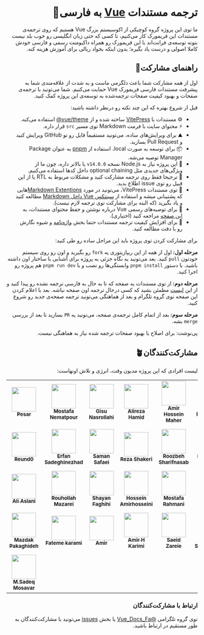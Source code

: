 <h1 dir="rtl">ترجمه مستندات <a href="https://vuejs.org" target="_blank">Vue</a> به فارسی💚</h1>

<p dir="rtl">
ما توی این پروژه گروه کوچیکی از اکوسیستم بزرگ Vue هستیم که روی ترجمه‌ی مستندات این فریمورک کار می‌کنیم، تا کسی که حتی زبان انگلیسی رو خوب بلد نیست بتونه توسعه‌ی فرانت‌اند با این فریمورک رو همراه داکیومنت رسمی و فارسی خودش کاملا اصولی و درست یاد بگیره؛ بدون اینکه بخواد ریالی برای آموزش هزینه کنه.
</p>

<h2 dir="rtl">راهنمای مشارکت🌱</h2>

<p dir="rtl">
 اول از همه مشارکت شما باعث دلگرمی ماست و به شدت از علاقه‌مندی شما به پیشرفت مستندات فارسی فریمورک Vue حمایت می‌کنیم. شما می‌تونید با ترجمه‌ی صفحات و بهبود کیفیت صفحات ترجمه‌شده به توسعه‌ی این پروژه کمک کنید.
</p>

<p dir="rtl">
قبل از شروع بهتره که این چند نکته رو درنظر داشته باشید:
</p>

<ul dir="rtl">
  <li>⚙️ مستندات با <a href="https://github.com/vuejs/vitepress">VitePress</a> ساخته شده و از <a href="https://github.com/vuejs/vue-theme">vue/theme&#64;</a> استفاده می‌کنه.</li>
  
  <li>⚡ محتوای سایت با فرمت Markdown توی مسیر <code>src</code> قرار داره.</li>

  <li>⛰️ برای ویرایش‌های ساده، می‌تونید مستقیماً فایل رو تو GitHub ویرایش کنید و Pull Request بسازید.</li>

  <li>📦 برای توسعه به صورت local، استفاده از <a href="https://pnpm.io/" target="_blank">pnpm</a> به عنوان Package Manager توصیه می‌شه.</li>

  <li>🌿 این پروژه نیاز به Node.js نسخه <code>v14.0.0</code> یا بالاتر داره، چون ما از ویژگی‌های جدیدی مثل optional chaining داخل کدها استفاده می‌کنیم.</li>

  <li>🌻 ترجیحا فقط روی ترجمه مشارکت کنید و مشکلات مربوط به RTL یا از این قبیل رو توی issue اطلاع بدید.</li>
  
  <li>🪼 توی مستندات VitePress، می‌تونید در مورد <a href="https://vitepress.dev/guide/markdown">Markdown Extentions</a>هایی که پشتیبانی میشه و استفاده از <a href="https://vitepress.dev/guide/using-vue"> سینتکس Vue داخل Markdown</a> مطالعه کنید و یاد بگیرید (که البته برای مشارکت توی ترجمه لازم نیست).</li>

  <li>🧠 برای توصیه‌های رسمی Vue درباره نوشتن و حفظ محتوای مستندات، به <a href="https://github.com/vuejs/docs/blob/main/.github/contributing/writing-guide.md">این صفحه</a> مراجعه کنید (اختیاری).</li>

  <li>🍄 برای افزایش کیفیت ترجمه مستندات حتما بخش <a href="https://github.com/the-pesar/docs-fa/blob/main/GLOSSARY.md">واژه‌نامه</a> و شیوه نگارش رو با دقت مطالعه کنید.</li>
</ul>

<p dir="rtl">
برای مشارکت کردن توی پروژه باید این مراحل ساده رو طی کنید:
</p>

<p dir="rtl">
<strong>مرحله اول: </strong> اول از همه از این ریپازیتوری یه <code>fork</code> رو بگیرید و اون رو روی سیستم خودتون <code>pull</code> کنید. بعد می‌تونید یه نگاه جزئی به پروژه برای آشنایی با ساختار اون داشته باشید. با دستور <code>pnpm install</code> وابستگی‌ها رو نصب و با <code>pnpm run dev</code> هم پروژه رو اجرا کنید.
</p>
  
<p dir="rtl">
<strong>مرحله دوم: </strong> از توی مستندات یه صفحه‌ که تا به حال به فارسی ترجمه نشده رو پیدا کنید و از این <a href="https://github.com/vuejs-translations/docs-fa/issues/8">لیست</a> مطمئن بشید که کسی درحال ترجمه اون صفحه نباشه. بعد با اعلام کردن این صفحه توی گروه تلگرام و بعد از هماهنگی می‌تونید ترجمه صفحه‌ی جدید رو شروع کنید.
</p>

<p dir="rtl">
<strong>مرحله سوم: </strong>بعد از اتمام کامل ترجمه‌ی صفحه، می‌تونید یه <code>PR</code> بسازید تا بعد از بررسی <code>merge</code> بشه.
</p>

<p dir="rtl">پی‌نوشت: برای اصلاح یا بهبود صفحات ترجمه شده نیاز به هماهنگی نیست.</p>

<h2 dir="rtl">مشارکت‌کنندگان🪴</h2>

<p dir="rtl">لیست افرادی که این پروژه مدیون وقت، انرژی و تلاش اونهاست:</p>

<table>
  <tr>
    <td align="center"><a href="https://github.com/the-pesar"><img src="https://avatars.githubusercontent.com/u/85296952?v=4&s=64" width="64px;" alt=""/><br /><sub><b>Pesar</b></sub></a></td>
    <td align="center"><a href="https://github.com/mostafa-nematpour"><img src="https://avatars.githubusercontent.com/u/17986464?v=4&s=64" width="64px;" alt=""/><br /><sub><b>Mostafa Nematpour</b></sub></a></td>
    <td align="center"><a href="https://github.com/gisuNasr"><img src="https://avatars.githubusercontent.com/u/113020788?v=4&s=64" width="64px;" alt=""/><br /><sub><b>Gisu Nasrollahi</b></sub></a></td>
    <td align="center"><a href="https://github.com/alirezahamid"><img src="https://avatars.githubusercontent.com/u/36362784?v=4&s=64" width="64px;" alt=""/><br /><sub><b>Alireza Hamid</b></sub></a></td>
    <td align="center"><a href="https://github.com/amiria703"><img src="https://avatars.githubusercontent.com/u/54179379?v=4&s=64" width="64px;" alt=""/><br /><sub><b>Amir Hossein Maher</b></sub></a></td>
    <td align="center"><a href="https://github.com/PileOfCodes"><img src="https://avatars.githubusercontent.com/u/82218635?v=4&s=64" width="64px;" alt=""/><br /><sub><b>PileOfCodes</b></sub></a></td>
    <td align="center"><a href="https://github.com/farad-tech"><img src="https://avatars.githubusercontent.com/u/79833598?v=4&s=64" width="64px;" alt=""/><br /><sub><b>Farhad Karami</b></sub></a></td>
  </tr>
  <tr>
    <td align="center"><a href="https://github.com/Reund0"><img src="https://avatars.githubusercontent.com/u/52788288?v=4&s=64" width="64px;" alt=""/><br /><sub><b>Reund0</b></sub></a></td>
    <td align="center"><a href="https://github.com/erfuun"><img src="https://avatars.githubusercontent.com/u/73812978?v=4&s=64" width="64px;" alt=""/><br /><sub><b>Erfan Sadeghinezhad</b></sub></a></td>
    <td align="center"><a href="https://github.com/Saman-Safaei-Dev"><img src="https://avatars.githubusercontent.com/u/147905114?v=4&s=64" width="64px;" alt=""/><br /><sub><b>Saman Safaei</b></sub></a></td>
    <td align="center"><a href="https://github.com/rzashakeri"><img src="https://avatars.githubusercontent.com/u/62311769?v=4&s=64" width="64px;" alt=""/><br /><sub><b>Reza Shakeri</b></sub></a></td>
    <td align="center"><a href="https://github.com/rsharifnasab"><img src="https://avatars.githubusercontent.com/u/11211946?v=4&s=64" width="64px;" alt=""/><br /><sub><b>Roozbeh Sharifnasab</b></sub></a></td>
    <td align="center"><a href="https://github.com/mohammadshg-ir"><img src="https://avatars.githubusercontent.com/u/77042998?v=4&s=64" width="64px;" alt=""/><br /><sub><b>Mohammad Sadegh</b></sub></a></td>
    <td align="center"><a href="https://github.com/hosseinghs"><img src="https://avatars.githubusercontent.com/u/72767346?v=4&s=64" width="64px;" alt=""/><br /><sub><b>Hossein Ghobadi Samani</b></sub></a></td>
  </tr>
  <tr>
    <td align="center"><a href="https://github.com/ialiaslani"><img src="https://avatars.githubusercontent.com/u/67073328?v=4&s=64" width="64px;" alt=""/><br /><sub><b>Ali Aslani</b></sub></a></td>
    <td align="center"><a href="https://github.com/rmazarei"><img src="https://avatars.githubusercontent.com/u/6069042?v=4&s=64" width="64px;" alt=""/><br /><sub><b>Rouhollah Mazarei</b></sub></a></td>
    <td align="center"><a href="https://github.com/ShayanFaghihi"><img src="https://avatars.githubusercontent.com/u/51042338?v=4&s=64" width="64px;" alt=""/><br /><sub><b>Shayan Faghihi</b></sub></a></td>
    <td align="center"><a href="https://github.com/iamhosen"><img src="https://avatars.githubusercontent.com/u/99954947?v=4&s=64" width="64px;" alt=""/><br /><sub><b>Hossein Amirhosseini</b></sub></a></td>
    <td align="center"><a href="https://github.com/mostafa-rio"><img src="https://avatars.githubusercontent.com/u/32630862?v=4&s=64" width="64px;" alt=""/><br /><sub><b>Mostafa Rahmani</b></sub></a></td>
    <td align="center"><a href="https://github.com/mohsen-d"><img src="https://avatars.githubusercontent.com/u/1769454?v=4&s=64" width="64px;" alt=""/><br /><sub><b>Mohsen Dorparasti</b></sub></a></td>
    <td align="center"><a href="https://github.com/vahid-bagheri"><img src="https://avatars.githubusercontent.com/u/70237190?v=4&s=64" width="64px;" alt=""/><br /><sub><b>Vahid Bagheri</b></sub></a></td>
  </tr>
  <tr>
    <td align="center"><a href="https://github.com/mazdakdev"><img src="https://avatars.githubusercontent.com/u/60855141?v=4&s=64" width="64px;" alt=""/><br /><sub><b>Mazdak Pakaghideh</b></sub></a></td>
    <td align="center"><a href="https://github.com/Ermiti"><img src="https://avatars.githubusercontent.com/u/99094357?v=4&s=64" width="64px;" alt=""/><br /><sub><b>Fateme karami</b></sub></a></td>
    <td align="center"><a href="https://github.com/amirofski"><img src="https://avatars.githubusercontent.com/u/10779032?v=4&s=64" width="64px;" alt=""/><br /><sub><b>Amir</b></sub></a></td>
    <td align="center"><a href="https://github.com/AmirHKarimi888"><img src="https://avatars.githubusercontent.com/u/119494495?v=4&s=64" width="64px;" alt=""/><br /><sub><b>Amir H Karimi</b></sub></a></td>
    <td align="center"><a href="https://github.com/Saeid-Za"><img src="https://avatars.githubusercontent.com/u/65568529?v=4&s=64" width="64px;" alt=""/><br /><sub><b>Saeid Zareie</b></sub></a></td>
    <td align="center"><a href="https://github.com/babakzy"><img src="https://avatars.githubusercontent.com/u/20987819?v=4&s=64" width="64px;" alt=""/><br /><sub><b>Babak Sadeghzadeh</b></sub></a></td>
    <td align="center"><a href="https://github.com/esmaeilbahrani"><img src="https://avatars.githubusercontent.com/u/44259840?v=4&s=64" width="64px;" alt=""/><br /><sub><b>Esmaeil Bahrani Fard</b></sub></a></td>
  </tr>
  <tr>
    <td align="center"><a href="https://github.com/msmosavar"><img src="https://avatars.githubusercontent.com/u/79406740?v=4&s=64" width="64px;" alt=""/><br /><sub><b>M.Sadeq Mosavar</b></sub></a></td>
  </tr>
</table>

<h3 dir="rtl">ارتباط با مشارکت‌کنندگان</h3>

<p dir="rtl">
توی گروه تلگرامی <a href="https://t.me/Vue_Docs_Fa">@Vue_Docs_Fa</a> یا بخش <a href="https://github.com/the-pesar/docs-fa/issues">issues</a> می‌تونید با مشارکت‌کنندگان به طور مستقیم در ارتباط باشید.
</p>
